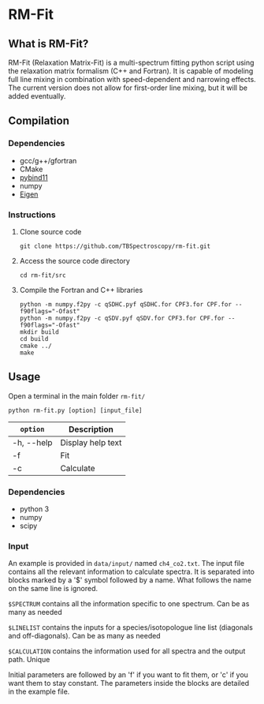 # RM-Fit

What is RM-Fit?
---------------

RM-Fit (Relaxation Matrix-Fit) is a multi-spectrum fitting python script using the relaxation matrix formalism (C++ and Fortran). It is capable of modeling full line mixing in combination with speed-dependent and narrowing effects. The current version does not allow for first-order line mixing, but it will be added eventually.

Compilation
-----------
### Dependencies

- gcc/g++/gfortran
- CMake
- [pybind11](https://github.com/pybind/pybind11)
- numpy
- [Eigen](https://eigen.tuxfamily.org)

### Instructions

1. Clone source code
    ```
    git clone https://github.com/TBSpectroscopy/rm-fit.git
    ```

2. Access the source code directory
    ```
    cd rm-fit/src
    ```

3. Compile the Fortran and C++ libraries
    ```
    python -m numpy.f2py -c qSDHC.pyf qSDHC.for CPF3.for CPF.for --f90flags="-Ofast"
    python -m numpy.f2py -c qSDV.pyf qSDV.for CPF3.for CPF.for --f90flags="-Ofast"
    mkdir build
    cd build
    cmake ../
    make
    ```

Usage
-----

Open a terminal in the main folder `rm-fit/`

```
python rm-fit.py [option] [input_file]
```

| `option` | Description |
|---|---|
| -h, --help | Display help text|
| -f | Fit |
| -c | Calculate |

### Dependencies

- python 3
- numpy
- scipy

### Input

An example is provided in `data/input/` named `ch4_co2.txt`. The input file contains all the relevant information to calculate spectra. It is separated into blocks marked by a '$' symbol followed by a name. What follows the name on the same line is ignored.

`$SPECTRUM` contains all the information specific to one spectrum. Can be as many as needed

`$LINELIST` contains the inputs for a species/isotopologue line list (diagonals and off-diagonals). Can be as many as needed

`$CALCULATION` contains the information used for all spectra and the output path. Unique

 Initial parameters are followed by an 'f' if you want to fit them, or 'c' if you want them to stay constant. The parameters inside the blocks are detailed in the example file.

